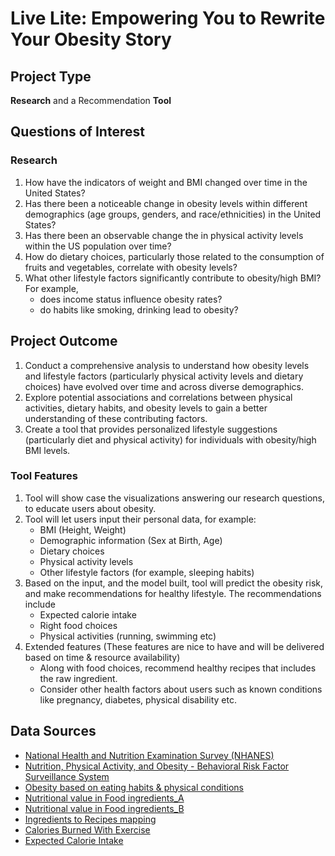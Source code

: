 # Live Lite: Empowering You to Rewrite Your Obesity Story

## Project Type
**Research** and a Recommendation **Tool**

## Questions of Interest
### Research
1. How have the indicators of weight and BMI changed over time in the United States?
2. Has there been a noticeable change in obesity levels within different demographics (age groups, genders, and race/ethnicities) in the United States?
3. Has there been an observable change the in physical activity levels within the US population over time?
4. How do dietary choices, particularly those related to the consumption of fruits and vegetables, correlate with obesity levels?
5. What other lifestyle factors significantly contribute to obesity/high BMI?
For example,
   -  does income status influence obesity rates?
   - do habits like smoking, drinking lead to obesity?


## Project Outcome
1. Conduct a comprehensive analysis to understand how obesity levels and lifestyle factors (particularly physical activity levels and dietary choices) have evolved over time and across diverse demographics.
2. Explore potential associations and correlations between physical activities, dietary habits, and obesity levels to gain a better understanding of these contributing factors.
3. Create a tool that provides personalized lifestyle suggestions (particularly diet and physical activity) for individuals with obesity/high BMI levels.

### Tool Features
1. Tool will show case the visualizations answering our research questions, to educate users about obesity.
2. Tool will let users input their personal data, for example:
   - BMI (Height, Weight)
   - Demographic information (Sex at Birth, Age)
   - Dietary choices
   - Physical activity levels
   - Other lifestyle factors (for example, sleeping habits)
3. Based on the input, and the model built, tool will predict the obesity risk, and make recommendations for healthy lifestyle. The recommendations include
   - Expected calorie intake
   - Right food choices
   - Physical activities (running, swimming etc)
4. Extended features (These features are nice to have and will be delivered based on time & resource availability)
   - Along with food choices, recommend healthy recipes that includes the raw ingredient. 
   - Consider other health factors about users such as known conditions like pregnancy, diabetes, physical disability etc.

## Data Sources
- [National Health and Nutrition Examination Survey (NHANES)](https://wwwn.cdc.gov/nchs/nhanes/Default.aspx)
- [Nutrition, Physical Activity, and Obesity - Behavioral Risk Factor Surveillance System](https://data.cdc.gov/Nutrition-Physical-Activity-and-Obesity/Nutrition-Physical-Activity-and-Obesity-Behavioral/hn4x-zwk7/data_preview)
- [Obesity based on eating habits & physical conditions](https://www.kaggle.com/datasets/ankurbajaj9/obesity-levels)
- [Nutritional value in Food ingredients_A](https://fdc.nal.usda.gov/download-datasets.html)
- [Nutritional value in Food ingredients_B](https://www.kaggle.com/datasets/shrutisaxena/food-nutrition-dataset)
- [Ingredients to Recipes mapping](https://www.kaggle.com/datasets/shuyangli94/food-com-recipes-and-user-interactions)
- [Calories Burned With Exercise](https://www.kaggle.com/datasets/aadhavvignesh/calories-burned-during-exercise-and-activities)
- [Expected Calorie Intake](https://www.medicalnewstoday.com/articles/calorie-deficit#calculating-calorie-needs)
